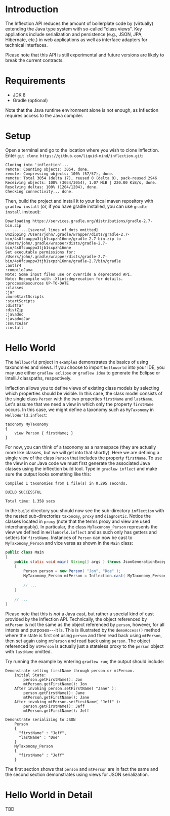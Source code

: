 # Introduction

The Inflection API reduces the amount of boilerplate code by (virtually) extending the Java type system with so-called "class views". Key appliations include serialization and persistence (e.g., JSON, JPA, Hibernate, etc.) in web applications as well as interface adapters for technical interfaces.

Please note that this API is still experimental and future versions are likely to break the current contracts.

# Requirements

* JDK 8
* Gradle (optional)

Note that the Java runtime environment alone is not enough, as Inflection requires access to the Java compiler.

# Setup

Open a terminal and go to the location where you wish to clone Inflection. Enter `git clone https://github.com/liquid-mind/inflection.git`:

	Cloning into 'inflection'...
	remote: Counting objects: 3054, done.
	remote: Compressing objects: 100% (57/57), done.
	remote: Total 3054 (delta 17), reused 0 (delta 0), pack-reused 2946
	Receiving objects: 100% (3054/3054), 1.07 MiB | 220.00 KiB/s, done.
	Resolving deltas: 100% (1204/1204), done.
	Checking connectivity... done.

Then, build the project and install it to your local maven repository with `gradlew install` (or, if you have gradle installed, you can use `gradle install` instead):

	Downloading https://services.gradle.org/distributions/gradle-2.7-bin.zip
	..........[several lines of dots omitted]
	Unzipping /Users/john/.gradle/wrapper/dists/gradle-2.7-bin/4s0fcuuppw3tjb1sxpzh16mne/gradle-2.7-bin.zip to /Users/john/.gradle/wrapper/dists/gradle-2.7-bin/4s0fcuuppw3tjb1sxpzh16mne
	Set executable permissions for: /Users/john/.gradle/wrapper/dists/gradle-2.7-bin/4s0fcuuppw3tjb1sxpzh16mne/gradle-2.7/bin/gradle
	:antlr4
	:compileJava
	Note: Some input files use or override a deprecated API.
	Note: Recompile with -Xlint:deprecation for details.
	:processResources UP-TO-DATE
	:classes
	:jar
	:moreStartScripts
	:startScripts
	:distTar
	:distZip
	:javadoc
	:javadocJar
	:sourceJar
	:install

# Hello World

The `helloworld` project in `examples` demonstrates the basics of using taxonomies and views. If you choose to import `helloworld` into your IDE, you may use either `gradlew eclipse` or `gradlew idea` to generate the Eclipse or IntelliJ classpaths, respectively.

Inflection allows you to define views of existing class models by selecting which properties should be visible. In this case, the class model consists of the single class `Person` with the two properties `firstName` and `lastName`. Let's assume that we need a view in which only the property `firstName` occurs. In this case, we might define a taxonomy such as `MyTaxonomy` in `HelloWorld.inflect`:

	taxonomy MyTaxonomy
	{
		view Person { firstName; }
	}

For now, you can think of a taxonomy as a namespace (they are actually more like classes, but we will get into that shortly). Here we are defining a single view of the class `Person` that includes the property `firstName`. To use the view in our Java code we must first generate the associated Java classes using the inflection build tool. Type in `gradlew inflect` and make sure the output looks something like this:

	Compiled 1 taxonomies from 1 file(s) in 0.295 seconds.
	
	BUILD SUCCESSFUL
	
	Total time: 1.358 secs

In the `build` directory you should now see the sub-directory `inflection` with the nested sub-directories `taxonomy`, `proxy` and `diagnostic`. Notice the classes located in `proxy` (note that the terms proxy and view are used interchangably). In particular, the class `MyTaxonomy_Person` represents the view we defined in `HelloWorld.inflect` and as such only has getters and setters for `firstName`. Instances of `Person` can now be cast to `MyTaxonomy_Person` and vice versa as shown in the `Main` class:

```java
public class Main
{
	public static void main( String[] args ) throws JsonGenerationException, JsonMappingException, IOException
	{
		Person person = new Person( "Jon", "Doe" );
		MyTaxonomy_Person mtPerson = Inflection.cast( MyTaxonomy_Person.class, person );
		
		// ...
	}
	
	// ...
}
```

Please note that this is *not* a Java cast, but rather a special kind of cast provided by the Inflection API. Technically, the object referenced by `mtPerson` is not the same as the object referenced by `person`, however, for all intents and purposes---it is. This is illustrated by the `demoAccess()` method where the state is first set using `person` and then read back using `mtPerson`, then set again using `mtPerson` and read back using `person`. The object referenced by `mtPerson` is actually just a stateless proxy to the `person` object with `lastName` omitted.

Try running the example by entering `gradlew run`; the output should include:

	Demonstrate setting firstName through person or mtPerson.
	    Initial State:
	        person.getFirstName(): Jon
	        mtPerson.getFirstName(): Jon
	    After invoking person.setFirstName( "Jane" ):
	        person.getFirstName(): Jane
	        mtPerson.getFirstName(): Jane
	    After invoking mtPerson.setFirstName( "Jeff" ):
	        person.getFirstName(): Jeff
	        mtPerson.getFirstName(): Jeff
	
	Demonstrate serializing to JSON
	    Person
	    {
	      "firstName" : "Jeff",
	      "lastName" : "Doe"
	    }
	    MyTaxonomy_Person
	    {
	      "firstName" : "Jeff"
	    }

The first section shows that `person` and `mtPerson` are in fact the same and the second section demonstrates using views for JSON serialization.

# Hello World in Detail

TBD